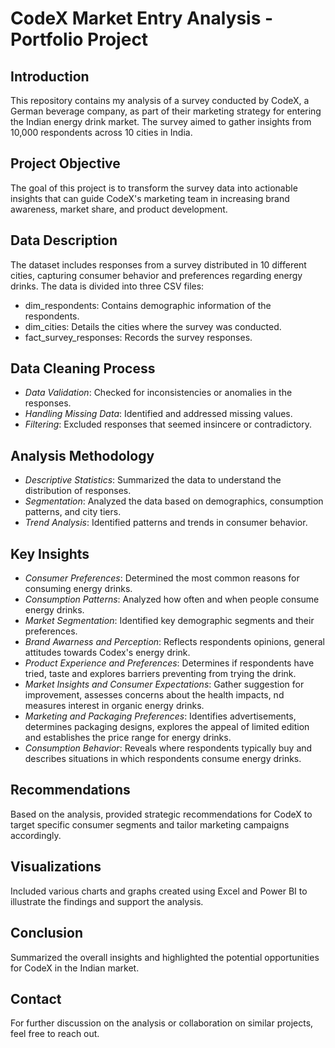# CodeX Market Entry Analysis - Portfolio Project

## Introduction
This repository contains my analysis of a survey conducted by CodeX, a German beverage company, as part of their marketing strategy for entering the Indian energy drink market. The survey aimed to gather insights from 10,000 respondents across 10 cities in India.

## Project Objective
The goal of this project is to transform the survey data into actionable insights that can guide CodeX's marketing team in increasing brand awareness, market share, and product development.

## Data Description
The dataset includes responses from a survey distributed in 10 different cities, capturing consumer behavior and preferences regarding energy drinks. The data is divided into three CSV files:

- dim_respondents: Contains demographic information of the respondents.
- dim_cities: Details the cities where the survey was conducted.
- fact_survey_responses: Records the survey responses.

## Data Cleaning Process
- *Data Validation*: Checked for inconsistencies or anomalies in the responses.
- *Handling Missing Data*: Identified and addressed missing values.
- *Filtering*: Excluded responses that seemed insincere or contradictory.

## Analysis Methodology
- *Descriptive Statistics*: Summarized the data to understand the distribution of responses.
- *Segmentation*: Analyzed the data based on demographics, consumption patterns, and city tiers.
- *Trend Analysis*: Identified patterns and trends in consumer behavior.

## Key Insights
- *Consumer Preferences*: Determined the most common reasons for consuming energy drinks.
- *Consumption Patterns*: Analyzed how often and when people consume energy drinks.
- *Market Segmentation*: Identified key demographic segments and their preferences.
- *Brand Awarness and Perception*: Reflects respondents opinions, general attitudes towards Codex's energy drink.
- *Product Experience and Preferences*: Determines if respondents have tried, taste and explores barriers preventing from trying the drink.
- *Market Insights and Consumer Expectations*: Gather suggestion for improvement, assesses concerns about the health impacts, nd measures interest in organic energy drinks.
- *Marketing and Packaging Preferences*: Identifies advertisements, determines packaging designs, explores the appeal of limited edition and establishes the price range for energy drinks.
- *Consumption Behavior*: Reveals where respondents typically buy and describes situations in which respondents consume energy drinks.

## Recommendations
Based on the analysis, provided strategic recommendations for CodeX to target specific consumer segments and tailor marketing campaigns accordingly.

## Visualizations
Included various charts and graphs created using Excel and Power BI to illustrate the findings and support the analysis.

## Conclusion
Summarized the overall insights and highlighted the potential opportunities for CodeX in the Indian market.

## Contact
For further discussion on the analysis or collaboration on similar projects, feel free to reach out.
